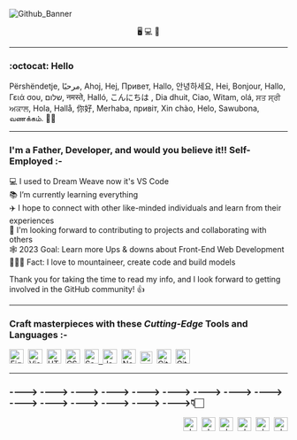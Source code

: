 ![Github_Banner](https://user-images.githubusercontent.com/126211151/225779823-51f6c8d3-6647-44c9-a1f4-b79dd08025ea.svg)
<p align="center">
🖥️&nbsp;💻&nbsp;📱 </p>

---

### :octocat: Hello
Përshëndetje, مرحبًا, Ahoj, Hej, Привет, Hallo, 안녕하세요, Hei, Bonjour, Hallo, Γειά σου, שלום, नमस्ते, Halló, こんにちは , Dia dhuit, Ciao, Witam, olá, ਸਤ ਸ੍ਰੀ ਅਕਾਲ, Hola, Hallå, 你好, Merhaba, привіт, Xin chào, Helo, Sawubona, வணக்கம். 🙋‍♂️

---

### I'm a Father, Developer, and would you believe it!! Self-Employed :-

💻  I used to Dream Weave now it's VS Code <br>
📚  I’m currently learning everything <br>
✈️  I hope to connect with other like-minded individuals and learn from their experiences <br>
👀  I'm looking forward to contributing to projects and collaborating with others <br>
🕸️  2023 Goal: Learn more Ups & downs about Front-End Web Development <br>
🧗🏻‍♀️  Fact: I love to mountaineer, create code and build models <br>

Thank you for taking the time to read my info, and I look forward to getting involved in the GitHub community! 👍

---

### Craft masterpieces with these <em>Cutting-Edge</em> Tools and Languages :-

<p align="left">
<a href="https://figma.com/" target="blank"><img src="https://user-images.githubusercontent.com/126211151/224844719-95f49578-51e3-4b5e-b7f3-5ad1e28648db.svg" title="Figma" alt="Figma" width="26px"></a>&nbsp;
<a href="https://code.visualstudio.com/" target="blank"><img src="https://cdn.jsdelivr.net/gh/devicons/devicon/icons/vscode/vscode-original.svg" title="Visual Studio Code" alt="Visual Studio Code" width="26px"></a>&nbsp;
<a href="https://developer.mozilla.org/en-US/docs/Glossary/HTML5" target="blank"><img src="https://cdn.jsdelivr.net/gh/devicons/devicon/icons/html5/html5-original.svg" title="HTML5" alt="HTML5" width="26px"></a>&nbsp;
<a href="https://developer.mozilla.org/en-US/docs/Glossary/css/" target="blank"><img src="https://cdn.jsdelivr.net/gh/devicons/devicon/icons/css3/css3-original.svg" title="CSS3" alt="CSS3" width="26px"></a>&nbsp;
<a href="https://sass-lang.com/" target="blank"><img src="https://cdn.jsdelivr.net/gh/devicons/devicon/icons/sass/sass-original.svg" title="Sass" alt="Sass" width="26px">&nbsp;
<a href="https://www.javascript.com" target="blank"><img src="https://cdn.jsdelivr.net/gh/devicons/devicon/icons/javascript/javascript-original.svg" title="JavaScript" alt="JavaScript" width="26px"></a>&nbsp;
<a href="https://nodejs.org/" target="blank"><img src="https://user-images.githubusercontent.com/126211151/224826443-22d822b8-fb39-4228-bec2-ea360d4b562f.svg" title="Node.js" alt="Node.js" width="26"></a>&nbsp;
<a href="https://www.microsoft.com/en-us/sql-server/sql-server-2022/" target="blank"><img src="https://user-images.githubusercontent.com/126211151/222702561-2d385921-5d6c-4066-8727-f7425ce417ca.png" title="SQL" alt="SQL" width="22px"></a>&nbsp;
<a href="https://git-scm.com/" target="blank"><img src="https://user-images.githubusercontent.com/126211151/224826419-ee338795-2a9c-43d7-9c27-18c397f25bde.svg" title="Git" alt="Git" width="26px"></a>&nbsp;
<a href="https://github.com/" target="blank"><img src="https://user-images.githubusercontent.com/3369400/139447912-e0f43f33-6d9f-45f8-be46-2df5bbc91289.png" title="GitHub" alt="GitHub" width="26px"></a>
</p>

---

<h3 align="left"> ----> ----> ----> ----> ----> ----> ----> ----> ----> ----> ----> ----> ----> ----> ---->👇🏻</h3>
<p align="right">
<a href="https://google.com/" target="blank"><img align="center" src="https://user-images.githubusercontent.com/126211151/224855075-fb6b57a1-2447-4a91-9c50-a4e69a1c2441.svg" title="Website" alt="cleitch" width="25"></a>&nbsp;
<a href="https://fb.com/cleitch" target="blank"><img align="center" src="https://user-images.githubusercontent.com/126211151/224858541-40f00a2f-8dbb-442a-a670-2f85d2e7d212.svg" title="Facebook" alt="cleitch" width="25"></a>&nbsp;
<a href="https://linkedin.com/in/cleitch01" target="blank"><img align="center" src="https://user-images.githubusercontent.com/126211151/224858988-2a314be1-c89b-4f3b-baf5-971fa4b11899.svg" title="Linkedin" alt="cleitch01" width="25"></a>&nbsp;
<a href="https://instagram.com/cleitch01" target="blank"><img align="center" src="https://user-images.githubusercontent.com/126211151/224859182-9d079871-b31c-4225-af90-40c2aa64805f.svg" title="Instagram" alt="cleitch01" width="25"></a>&nbsp;
<a href="https://twitter.com/cleitch01" target="blank"><img align="center" src="https://user-images.githubusercontent.com/126211151/224859314-bd2ec9ac-7447-4bcf-9302-96676917c80b.svg" title="Twitter" alt="cleitch01" width="25"></a>&nbsp;
<a href="https://codepen.io/Col-l" target="blank"><img align="center" src="https://user-images.githubusercontent.com/126211151/224860355-dce68fb7-abe8-4986-ae88-9552d2966ed0.svg" title="CodePen" alt="cleitch01" width="25"></a>
</p>



